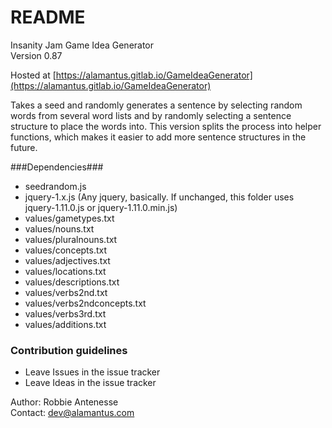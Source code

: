 # README #

Insanity Jam Game Idea Generator   
Version 0.87

Hosted at [https://alamantus.gitlab.io/GameIdeaGenerator](https://alamantus.gitlab.io/GameIdeaGenerator)

Takes a seed and randomly generates a sentence by selecting random words from several word lists and by randomly selecting a sentence structure to place the words into.
This version splits the process into helper functions, which makes it easier to add more sentence structures in the future.

###Dependencies###

* seedrandom.js
* jquery-1.x.js  (Any jquery, basically. If unchanged, this folder uses jquery-1.11.0.js or jquery-1.11.0.min.js)   
* values/gametypes.txt
* values/nouns.txt
* values/pluralnouns.txt
* values/concepts.txt
* values/adjectives.txt
* values/locations.txt
* values/descriptions.txt
* values/verbs2nd.txt
* values/verbs2ndconcepts.txt
* values/verbs3rd.txt
* values/additions.txt

### Contribution guidelines ###

* Leave Issues in the issue tracker
* Leave Ideas in the issue tracker

Author: Robbie Antenesse  
Contact: dev@alamantus.com